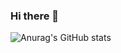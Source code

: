 ### Hi there 👋
![Anurag's GitHub stats](https://github-readme-stats.vercel.app/api?username=kktaeho&show_icons=true&theme=radical)

<!--
**kktaeho/kktaeho** is a ✨ _special_ ✨ repository because its `README.md` (this file) appears on your GitHub profile.

Here are some ideas to get you started:

- 🌱 I’m currently learning python

- 📫 How to reach me: contacht email
